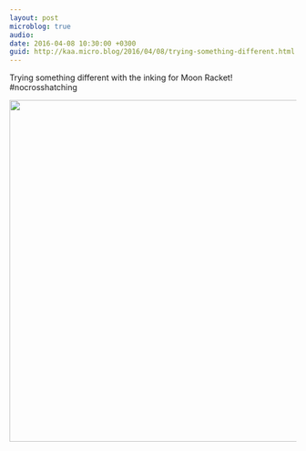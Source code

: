 ```yaml
---
layout: post
microblog: true
audio: 
date: 2016-04-08 10:30:00 +0300
guid: http://kaa.micro.blog/2016/04/08/trying-something-different.html
---
```

Trying something different with the inking for Moon Racket! #nocrosshatching

<img src="http://www.kaa.bz/uploads/2018/c8e9ae0059.jpg" width="600" height="600" />
